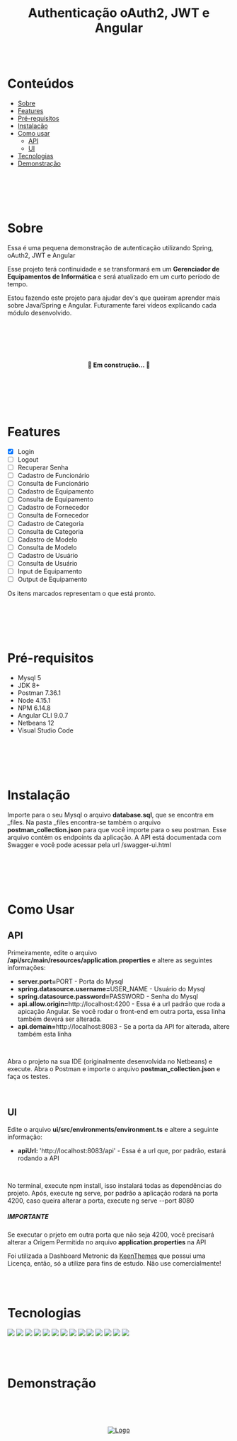 <h1 align="center">Authenticação oAuth2, JWT e Angular</h1>

</br></br>

Conteúdos
=================
<!--ts-->
   * [Sobre](#sobre)
   * [Features](#features)
   * [Pré-requisitos](#pre-requisitos)
   * [Instalação](#instalacao)     
   * [Como usar](#como-usar)  
       * [API](#api)
       * [UI](#ui)   
   * [Tecnologias](#tecnologias)
   * [Demonstração](#demonstracao)
<!--te-->

</br></br></br></br>

<div id="sobre"></div>

# Sobre
<div>
<p align="left">Essa é uma pequena demonstração de autenticação utilizando Spring, oAuth2, JWT e Angular</p>
<p align="left">Esse projeto terá continuidade e se transformará em um <b>Gerenciador de Equipamentos de Informática</b> e será atualizado em um curto período de tempo.</p>
  <p align="left">Estou fazendo este projeto para ajudar dev's que queiram aprender mais sobre Java/Spring e Angular. Futuramente farei vídeos explicando cada módulo desenvolvido.</p>
</div>

</br></br></br></br>

<h4 align="center"> 
🚧  Em construção...  🚧
</h4>

</br></br></br></br>


<div id="features"></div>

# Features
- [x] Login
- [ ] Logout
- [ ] Recuperar Senha
- [ ] Cadastro de Funcionário
- [ ] Consulta de Funcionário
- [ ] Cadastro de Equipamento
- [ ] Consulta de Equipamento
- [ ] Cadastro de Fornecedor
- [ ] Consulta de Fornecedor
- [ ] Cadastro de Categoria
- [ ] Consulta de Categoria
- [ ] Cadastro de Modelo
- [ ] Consulta de Modelo
- [ ] Cadastro de Usuário
- [ ] Consulta de Usuário
- [ ] Input de Equipamento
- [ ] Output de Equipamento

<p>Os itens marcados representam o que está pronto.</p>

</br></br></br></br>


<div id="pre-requisitos"></div>

# Pré-requisitos
<p align="left">
  <ul>
    <li>Mysql 5</li>
    <li>JDK 8+</li>
    <li>Postman 7.36.1</li>
    <li>Node 4.15.1</li>
    <li>NPM 6.14.8</li>
    <li>Angular CLI 9.0.7</li>
    <li>Netbeans 12</li>
    <li>Visual Studio Code</li>
    </ul>
  </p>


</br></br></br></br>

<div id="instalacao"></div>

# Instalação
<div>
<p align="left">Importe para o seu Mysql o arquivo <b>database.sql</b>, que se encontra em _files. Na pasta _files encontra-se também o arquivo <b>postman_collection.json</b> para que você importe para o seu postman. Esse arquivo contém os endpoints da aplicação. A API está documentada com Swagger e você pode acessar pela url /swagger-ui.html</p>
</div>

</br></br></br></br>

<div id="como-usar"></div>

# Como Usar

<div id="api"></div>

## API
<div>
<p align="left">Primeiramente, edite o arquivo <b>/api/src/main/resources/application.properties</b> e altere as seguintes informações:</p>  
  <ul>
  <li><b>server.port=</b>PORT - Porta do Mysql</li>
  <li><b>spring.datasource.username=</b>USER_NAME - Usuário do Mysql</li>
  <li><b>spring.datasource.password=</b>PASSWORD - Senha do Mysql</li>
  <li><b>api.allow.origin=</b>http://localhost:4200 - Essa é a url padrão que roda a apicação Angular. Se você rodar o front-end em outra porta, essa linha também deverá ser alterada.</li>
  <li><b>api.domain=</b>http://localhost:8083 - Se a porta da API for alterada, altere também esta linha</li>
  </ul>  
 </br>
 <p align="left">Abra o projeto na sua IDE (originalmente desenvolvida no Netbeans) e execute. Abra o Postman e importe o arquivo <b>postman_collection.json</b> e faça os testes.</p>  
</div>

</br>

<div id="ui"></div>
  
## UI
<div>
<p align="left">Edite o arquivo <b>ui/src/environments/environment.ts</b> e altere a seguinte informação:</p>  
<ul>
<li><b>apiUrl: </b>'http://localhost:8083/api' - Essa é a url que, por padrão, estará rodando a API</li>  
</ul>  
</br>
<p align="left">No terminal, execute npm install, isso instalará todas as dependências do projeto. Após, execute ng serve, por padrão a aplicação rodará na porta 4200, caso queira alterar a porta, execute ng serve --port 8080</p>  
<h5><b>IMPORTANTE</b></h5>
<p align="left">Se executar o prjeto em outra porta que não seja 4200, você precisará alterar a Origem Permitida no arquivo <b>application.properties</b> na API</p>
<p>Foi utilizada a Dashboard Metronic da <a href="https://keenthemes.com/metronic/" target="_blank">KeenThemes</a> que possui uma Licença, então, só a utilize para fins de estudo. Não use comercialmente!</p>
</div>

</br></br>

<div id="tecnologias"><div>

# Tecnologias 
<div>
<img src="https://img.shields.io/static/v1?label=Java&message=11&color=green"/>
<img src="https://img.shields.io/static/v1?label=spring-boot&message=2.4.1&color=green"/>
<img src="https://img.shields.io/static/v1?label=oauth&message=2.2.6&color=green"/>
<img src="https://img.shields.io/static/v1?label=jwt&message=1.1.0&color=green"/>
<img src="https://img.shields.io/static/v1?label=mysql&message=5&color=green"/>
<img src="https://img.shields.io/static/v1?label=swagger&message=2.6.0&color=green"/>
<img src="https://img.shields.io/static/v1?label=angular&message=9&color=green"/>
  
<img src="https://img.shields.io/static/v1?label=angular-jwt&message=5.0.2&color=green"/>
<img src="https://img.shields.io/static/v1?label=ng2-toasty&message=4.0.3&color=green"/>
<img src="https://img.shields.io/static/v1?label=rxjs&message=6.5.4&color=green"/>
<img src="https://img.shields.io/static/v1?label=rxjs-compat&message=6.6.3&color=green"/>
<img src="https://img.shields.io/static/v1?label=bootstrap&message=4.5.3&color=green"/>
<img src="https://img.shields.io/static/v1?label=ngx-loading&message=8.0.0&color=green"/>

<img src="https://img.shields.io/static/v1?label=metronic&message=7.0.8&color=green"/>
</div>



</br></br>

<div id="demonstracao"></div>
  
# Demonstração
<pre>
<div>
<p align="center">
<a target="_blank" rel="noopener noreferrer" href="https://github.com/fmatheus21/authentication_oauth2_jwt/blob/master/_files/demonstracao.gif">
<img src="https://github.com/fmatheus21/authentication_oauth2_jwt/blob/master/_files/demonstracao.gif" alt="Logo" style="max-width:100%;" ></a>
</p>
</div>
</pre>
